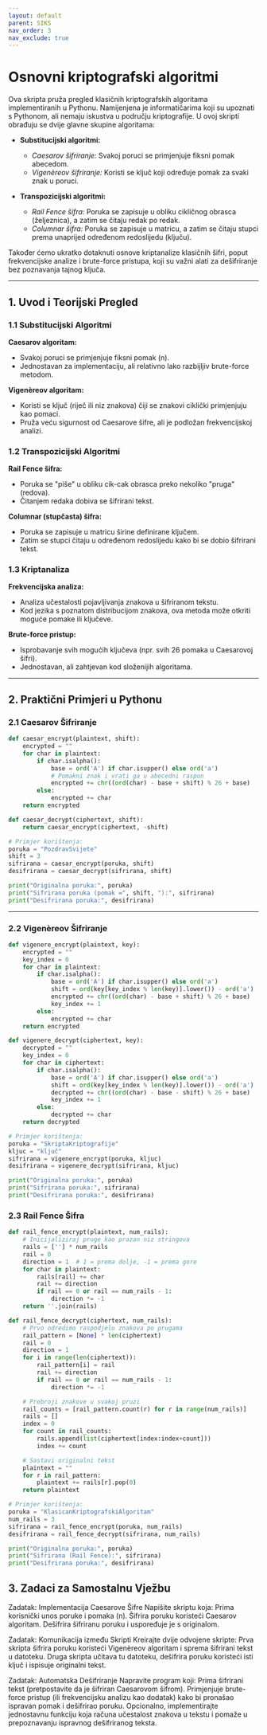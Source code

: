 ```yaml
---
layout: default
parent: SIKS
nav_order: 3
nav_exclude: true
---
```


# Osnovni kriptografski algoritmi

Ova skripta pruža pregled klasičnih kriptografskih algoritama implementiranih u Pythonu. Namijenjena je informatičarima koji su upoznati s Pythonom, ali nemaju iskustva u području kriptografije. U ovoj skripti obrađuju se dvije glavne skupine algoritama:

- **Substitucijski algoritmi:**  
  - *Caesarov šifriranje:* Svakoj poruci se primjenjuje fiksni pomak abecedom.  
  - *Vigenèreov šifriranje:* Koristi se ključ koji određuje pomak za svaki znak u poruci.

- **Transpozicijski algoritmi:**  
  - *Rail Fence šifra:* Poruka se zapisuje u obliku cikličnog obrasca (željeznica), a zatim se čitaju redak po redak.  
  - *Columnar šifra:* Poruka se zapisuje u matricu, a zatim se čitaju stupci prema unaprijed određenom redoslijedu (ključu).

Također ćemo ukratko dotaknuti osnove kriptanalize klasičnih šifri, poput frekvencijske analize i brute-force pristupa, koji su važni alati za dešifriranje bez poznavanja tajnog ključa.

---

## 1. Uvod i Teorijski Pregled

### 1.1 Substitucijski Algoritmi

**Caesarov algoritam:**

- Svakoj poruci se primjenjuje fiksni pomak (n).  
- Jednostavan za implementaciju, ali relativno lako razbijljiv brute-force metodom.

**Vigenèreov algoritam:**

- Koristi se ključ (riječ ili niz znakova) čiji se znakovi ciklički primjenjuju kao pomaci.  
- Pruža veću sigurnost od Caesarove šifre, ali je podložan frekvencijskoj analizi.

### 1.2 Transpozicijski Algoritmi

**Rail Fence šifra:**  

- Poruka se "piše" u obliku cik-cak obrasca preko nekoliko "pruga" (redova).  
- Čitanjem redaka dobiva se šifrirani tekst.

**Columnar (stupčasta) šifra:**  

- Poruka se zapisuje u matricu širine definirane ključem.  
- Zatim se stupci čitaju u određenom redoslijedu kako bi se dobio šifrirani tekst.

### 1.3 Kriptanaliza

**Frekvencijska analiza:**

- Analiza učestalosti pojavljivanja znakova u šifriranom tekstu.  
- Kod jezika s poznatom distribucijom znakova, ova metoda može otkriti moguće pomake ili ključeve.

**Brute-force pristup:**

- Isprobavanje svih mogućih ključeva (npr. svih 26 pomaka u Caesarovoj šifri).  
- Jednostavan, ali zahtjevan kod složenijih algoritama.

---

## 2. Praktični Primjeri u Pythonu

### 2.1 Caesarov Šifriranje

```python
def caesar_encrypt(plaintext, shift):
    encrypted = ""
    for char in plaintext:
        if char.isalpha():
            base = ord('A') if char.isupper() else ord('a')
            # Pomakni znak i vrati ga u abecedni raspon
            encrypted += chr((ord(char) - base + shift) % 26 + base)
        else:
            encrypted += char
    return encrypted

def caesar_decrypt(ciphertext, shift):
    return caesar_encrypt(ciphertext, -shift)

# Primjer korištenja:
poruka = "PozdravSvijete"
shift = 3
sifrirana = caesar_encrypt(poruka, shift)
desifrirana = caesar_decrypt(sifrirana, shift)

print("Originalna poruka:", poruka)
print("Sifrirana poruka (pomak =", shift, "):", sifrirana)
print("Desifrirana poruka:", desifrirana)
```

---

### 2.2 Vigenèreov Šifriranje

```python
def vigenere_encrypt(plaintext, key):
    encrypted = ""
    key_index = 0
    for char in plaintext:
        if char.isalpha():
            base = ord('A') if char.isupper() else ord('a')
            shift = ord(key[key_index % len(key)].lower()) - ord('a')
            encrypted += chr((ord(char) - base + shift) % 26 + base)
            key_index += 1
        else:
            encrypted += char
    return encrypted

def vigenere_decrypt(ciphertext, key):
    decrypted = ""
    key_index = 0
    for char in ciphertext:
        if char.isalpha():
            base = ord('A') if char.isupper() else ord('a')
            shift = ord(key[key_index % len(key)].lower()) - ord('a')
            decrypted += chr((ord(char) - base - shift) % 26 + base)
            key_index += 1
        else:
            decrypted += char
    return decrypted

# Primjer korištenja:
poruka = "SkriptaKriptografije"
kljuc = "ključ"
sifrirana = vigenere_encrypt(poruka, kljuc)
desifrirana = vigenere_decrypt(sifrirana, kljuc)

print("Originalna poruka:", poruka)
print("Sifrirana poruka:", sifrirana)
print("Desifrirana poruka:", desifrirana)
```

### 2.3 Rail Fence Šifra

```python
def rail_fence_encrypt(plaintext, num_rails):
    # Inicijaliziraj pruge kao prazan niz stringova
    rails = [''] * num_rails
    rail = 0
    direction = 1  # 1 = prema dolje, -1 = prema gore
    for char in plaintext:
        rails[rail] += char
        rail += direction
        if rail == 0 or rail == num_rails - 1:
            direction *= -1
    return ''.join(rails)

def rail_fence_decrypt(ciphertext, num_rails):
    # Prvo odredimo raspodjelu znakova po prugama
    rail_pattern = [None] * len(ciphertext)
    rail = 0
    direction = 1
    for i in range(len(ciphertext)):
        rail_pattern[i] = rail
        rail += direction
        if rail == 0 or rail == num_rails - 1:
            direction *= -1

    # Prebroji znakove u svakoj pruzi
    rail_counts = [rail_pattern.count(r) for r in range(num_rails)]
    rails = []
    index = 0
    for count in rail_counts:
        rails.append(list(ciphertext[index:index+count]))
        index += count

    # Sastavi originalni tekst
    plaintext = ""
    for r in rail_pattern:
        plaintext += rails[r].pop(0)
    return plaintext

# Primjer korištenja:
poruka = "KlasicanKriptografskiAlgoritam"
num_rails = 3
sifrirana = rail_fence_encrypt(poruka, num_rails)
desifrirana = rail_fence_decrypt(sifrirana, num_rails)

print("Originalna poruka:", poruka)
print("Sifrirana (Rail Fence):", sifrirana)
print("Desifrirana poruka:", desifrirana)
```

## 3. Zadaci za Samostalnu Vježbu

Zadatak: Implementacija Caesarove Šifre
Napišite skriptu koja:
    Prima korisnički unos poruke i pomaka (n).
    Šifrira poruku koristeći Caesarov algoritam.
    Dešifrira šifriranu poruku i uspoređuje je s originalom.

Zadatak: Komunikacija između Skripti
Kreirajte dvije odvojene skripte:
    Prva skripta šifrira poruku koristeći Vigenèreov algoritam i sprema šifrirani tekst u datoteku.
    Druga skripta učitava tu datoteku, dešifrira poruku koristeći isti ključ i ispisuje originalni tekst.

Zadatak: Automatska Dešifriranje
Napravite program koji:
    Prima šifrirani tekst (pretpostavite da je šifriran Caesarovom šifrom).
    Primjenjuje brute-force pristup (ili frekvencijsku analizu kao dodatak) kako bi pronašao ispravan pomak i dešifrirao poruku.
    Opcionalno, implementirajte jednostavnu funkciju koja računa učestalost znakova u tekstu i pomaže u prepoznavanju ispravnog dešifriranog teksta.